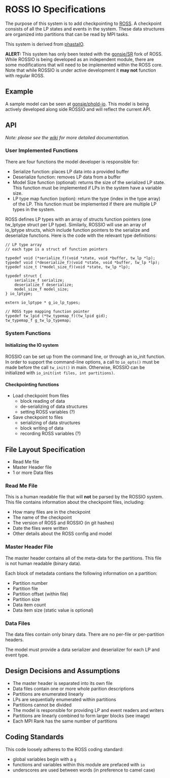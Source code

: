 # ROSS IO Specifications

The purpose of this system is to add checkpointing to [ROSS](http://github.com/carothersc/ROSS).
A checkpoint consists of all the LP states and events in the system. 
These data structures are organized into partitions that can be read by MPI tasks. 

This system is derived from [phastaIO](http://github.com/fuj/phastaIO).

**ALERT:**
This system has only been tested with the [gonsie/SR](http://github.com/gonsie/SR) fork of ROSS. 
While ROSSIO is being developed as an independent module, there are some modifications that will need to be implemented within the ROSS core.
Note that while ROSSIO is under active development it **may not** function with regular ROSS.

## Example

A sample model can be seen at [gonsie/phold-io](http://github.com/gonsie/phold-io).
This model is being actively developed along side ROSSIO and will reflect the current API.


## API

*Note: please see the [wiki](http://github.com/gonsie/ROSSIO/wiki) for more detailed documentation.*

### User Implemented Functions

There are four functions the model developer is responsible for:

- Serialize function: places LP data into a provided buffer
- Deserialize function: removes LP data from a buffer
- Model Size function (optional): returns the size of the serialized LP state.
This function must be implemented if LPs in the system have a variable size.
- LP type map function (option): return the type (index in the type array) of the LP.
This function must be implemented if there are multiple LP types in the system.

ROSS defines LP types with an array of structs function pointers (one tw_lptype struct per LP type).
Similarly, ROSSIO will use an array of io_lptype structs, which include function pointers to the serialize and deserialize functions.
Here is the code with the relevant type definitions:

```
// LP type array
// each type is a struct of function pointers

typedef void (*serialize_f)(void *state, void *buffer, tw_lp *lp);
typedef void (*deserialize_f)(void *state, void *buffer, tw_lp *lp);
typedef size_t (*model_size_f)(void *state, tw_lp *lp);

typedef struct {
    serialize_f serialize;
    deserialize_f deserialize;
    model_size_f model_size;
} io_lptype;

extern io_lptype * g_io_lp_types;

// ROSS type mapping function pointer
typedef tw_lpid (*tw_typemap_f)(tw_lpid gid);
tw_typemap_f g_tw_lp_typemap;
```

### System Functions

#### Initializing the IO system

ROSSIO can be set up from the command line, or through an io_init function.
In order to support the command-line options, a call to `io_opts()` must be made before the call `tw_init()` in main.
Otherwise, ROSSIO can be initialized with `io_init(int files, int partitions)`.

#### Checkpointing functions

- Load checkpoint from files
  - block reading of data
  - de-serializing of data structures
  - setting ROSS variables (?)
- Save checkpoint to files
  - serializing of data structures 
  - block writing of data
  - recording ROSS variables (?)


## File Layout Specification

- Read Me file
- Master Header file
- 1 or more Data files

### Read Me File

This is a human readable file that will **not** be parsed by the ROSSIO system.
This file contains information about the checkpoint files, including:

- How many files are in the checkpoint
- The name of the checkpoint
- The version of ROSS and ROSSIO (in git hashes)
- Date the files were written
- Other details about the ROSS config and model


### Master Header File

The master header contains all of the meta-data for the partitions. 
This file is not human readable (binary data).

Each block of metadata contians the following information on a partition:
- Partition number
- Partition file
- Partition offset (within file)
- Partition size
- Data item count
- Data item size (static value is optional)

### Data Files

The data files contain only binary data. 
There are no per-file or per-partition headers. 

The model must provide a data serializer and deserializer for each LP and event type.

## Design Decisions and Assumptions

- The master header is separated into its own file
- Data files contain one or more whole parition descriptions
- Partitions are enumerated linearly
- LPs are sequentially enumerated within partitions
- Partitions cannot be divided
- The model is responsible for providing LP and event readers and writers
- Partitions are linearly combined to form larger blocks (see image)
- Each MPI Rank has the same number of partitions

<!---
![Linear Partition Combinations](partitions.pdf)
-->

## Coding Standards

This code loosely adheres to the ROSS coding standard:

- global variables begin with a `g`
- functions and variables within this module are prefaced with `io`
- underscores are used between words (in preference to camel case)

